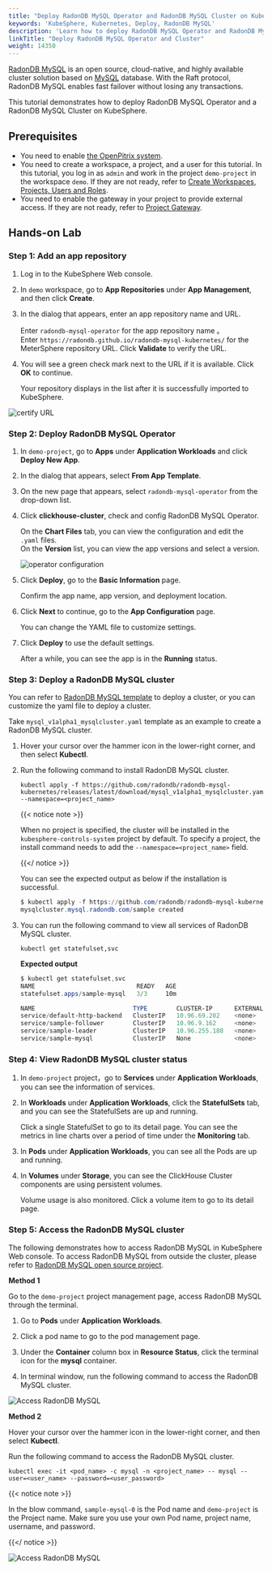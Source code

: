 ```yaml
---
title: "Deploy RadonDB MySQL Operator and RadonDB MySQL Cluster on KubeSphere"
keywords: 'KubeSphere, Kubernetes, Deploy, RadonDB MySQL'
description: 'Learn how to deploy RadonDB MySQL Operator and RadonDB MySQL Cluster on KubeSphere.'
linkTitle: "Deploy RadonDB MySQL Operator and Cluster"
weight: 14350
---
```


[RadonDB MySQL](https://github.com/radondb/radondb-mysql-kubernetes) is an open source, cloud-native, and highly available cluster solution based on [MySQL](https://MySQL.org) database. With the Raft protocol, RadonDB MySQL enables fast failover without losing any transactions.

This tutorial demonstrates how to deploy RadonDB MySQL Operator and a RadonDB MySQL Cluster on KubeSphere.

## Prerequisites

- You need to enable [the OpenPitrix system](../../../pluggable-components/app-store/).
- You need to create a workspace, a project, and a user for this tutorial. In this tutorial, you log in as `admin` and work in the project `demo-project` in the workspace `demo`. If they are not ready, refer to [Create Workspaces, Projects, Users and Roles](../../../quick-start/create-workspace-and-project/).
- You need to enable the gateway in your project to provide external access. If they are not ready, refer to [Project Gateway](../../../project-administration/project-gateway/).

## Hands-on Lab

### Step 1: Add an app repository

1. Log in to the KubeSphere Web console.

2. In `demo` workspace, go to **App Repositories** under **App Management**, and then click **Create**.

3. In the dialog that appears, enter an app repository name and URL.

   Enter `radondb-mysql-operator` for the app repository name 。  
   Enter `https://radondb.github.io/radondb-mysql-kubernetes/` for the MeterSphere repository URL. Click **Validate** to verify the URL.

4. You will see a green check mark next to the URL if it is available. Click **OK** to continue.

   Your repository displays in the list after it is successfully imported to KubeSphere.

![certify URL](/images/docs/appstore/external-apps/deploy-radondb-mysql/certify_url.png)

### Step 2: Deploy RadonDB MySQL Operator

1. In `demo-project`, go to **Apps** under **Application Workloads** and click **Deploy New App**.

2. In the dialog that appears, select **From App Template**.

3. On the new page that appears, select `radondb-mysql-operator` from the drop-down list.

4. Click **clickhouse-cluster**, check and config RadonDB MySQL Operator.  

   On the **Chart Files** tab, you can view the configuration and edit the `.yaml` files.  
   On the **Version** list, you can view the app versions and select a version.

   ![operator configuration](/images/docs/appstore/external-apps/deploy-radondb-mysql/operator_yaml.png)

5. Click **Deploy**, go to the **Basic Information** page.  

   Confirm the app name, app version, and deployment location.

6. Click **Next** to continue, go to the **App Configuration** page.

   You can change the YAML file to customize settings.

7. Click **Deploy** to use the default settings.

   After a while, you can see the app is in the **Running** status.

### Step 3: Deploy a RadonDB MySQL cluster

You can refer to [RadonDB MySQL template](https://github.com/radondb/radondb-mysql-kubernetes/tree/main/config/samples) to deploy a cluster, or you can customize the yaml file to deploy a cluster.

Take `mysql_v1alpha1_mysqlcluster.yaml` template as an example to create a RadonDB MySQL cluster.

1. Hover your cursor over the hammer icon in the lower-right corner, and then select **Kubectl**.

2. Run the following command to install RadonDB MySQL cluster.

   ```kubectl
   kubectl apply -f https://github.com/radondb/radondb-mysql-kubernetes/releases/latest/download/mysql_v1alpha1_mysqlcluster.yaml --namespace=<project_name>
   ```

   {{< notice note >}}

   When no project is specified, the cluster will be installed in the `kubesphere-controls-system` project by default. To specify a project, the install command needs to add the `--namespace=<project_name>` field.

   {{</ notice >}}

   You can see the expected output as below if the installation is successful.

   ```powershell
   $ kubectl apply -f https://github.com/radondb/radondb-mysql-kubernetes/releases/latest/download/mysql_v1alpha1_mysqlcluster.yaml --namespace=demo-project
   mysqlcluster.mysql.radondb.com/sample created
   ```

3. You can run the following command to view all services of RadonDB MySQL cluster.

   ```kubectl
   kubectl get statefulset,svc
   ```

   **Expected output**

   ```powershell
   $ kubectl get statefulset,svc
   NAME                            READY   AGE
   statefulset.apps/sample-mysql   3/3     10m

   NAME                           TYPE        CLUSTER-IP      EXTERNAL-IP   PORT(S)    AGE
   service/default-http-backend   ClusterIP   10.96.69.202    <none>        80/TCP     3h2m
   service/sample-follower        ClusterIP   10.96.9.162     <none>        3306/TCP   10m
   service/sample-leader          ClusterIP   10.96.255.188   <none>        3306/TCP   10m
   service/sample-mysql           ClusterIP   None            <none>        3306/TCP   10m
   ```

### Step 4: View RadonDB MySQL cluster status

1. In `demo-project` project，go to **Services** under **Application Workloads**, you can see the information of services.

2. In **Workloads** under **Application Workloads**, click the **StatefulSets** tab,  and you can see the StatefulSets are up and running.

   Click a single StatefulSet to go to its detail page. You can see the metrics in line charts over a period of time under the **Monitoring** tab.

3. In **Pods** under **Application Workloads**, you can see all the Pods are up and running.

4. In **Volumes** under **Storage**, you can see the ClickHouse Cluster components are using persistent volumes.

   Volume usage is also monitored. Click a volume item to go to its detail page.

### Step 5: Access the RadonDB MySQL cluster

The following demonstrates how to access RadonDB MySQL in KubeSphere Web console. To access RadonDB MySQL from outside the cluster, please refer to [RadonDB MySQL open source project](https://github.com/radondb/radondb-mysql-kubernetes/).

**Method 1**

Go to the `demo-project` project management page, access RadonDB MySQL through the terminal.

1. Go to **Pods** under **Application Workloads**.

2. Click a pod name to go to the pod management page.

3. Under the **Container** column box in **Resource Status**, click the terminal icon for the **mysql** container.

4. In terminal window, run the following command to access the RadonDB MySQL cluster.

![Access RadonDB MySQL](/images/docs/appstore/external-apps/deploy-radondb-mysql/pod_terminal.png)

**Method 2**

Hover your cursor over the hammer icon in the lower-right corner, and then select **Kubectl**.

Run the following command to access the RadonDB MySQL cluster.

```kubectl
kubectl exec -it <pod_name> -c mysql -n <project_name> -- mysql --user=<user_name> --password=<user_password>
```

{{< notice note >}}

In the blow command, `sample-mysql-0` is the Pod name and `demo-project` is the Project name. Make sure you use your own Pod name, project name, username, and password.

{{</ notice >}}

![Access RadonDB MySQL](/images/docs/appstore/external-apps/deploy-radondb-mysql/kubectl_terminal.png)
